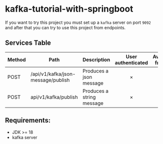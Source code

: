 # kafka-tutorial-with-springboot

If you want to try this project you must set up a `kafka` server on port `9092` and after that you can try to use this project from endpoints.

## Services Table
Method	| Path	| Description	| User authenticated	| Available from UI
------------- | ------------------------- | ------------- |:-------------:|:----------------:|
POST	| /api/v1/kafka/json-message/publish	| Produces a json message	| × | ×
POST	| api/v1/kafka/publish	| Produces a string message	| × | ×

## Requirements:
* JDK >= 18
* kafka server
